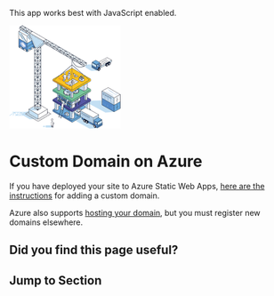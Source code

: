 This app works best with JavaScript enabled.



























![Stackbit](/docs/images/stackbit-crane-sm.png)

Custom Domain on Azure
======================

If you have deployed your site to Azure Static Web Apps, [here are the instructions](https://docs.microsoft.com/en-us/azure/static-web-apps/custom-domain?tabs=azure-dns) for adding a custom domain.

Azure also supports [hosting your domain](https://azure.microsoft.com/en-us/services/dns/), but you must register new domains elsewhere.

Did you find this page useful?
------------------------------





Jump to Section
---------------











